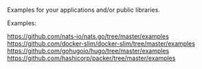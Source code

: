 Examples for your applications and/or public libraries.

Examples:

https://github.com/nats-io/nats.go/tree/master/examples
https://github.com/docker-slim/docker-slim/tree/master/examples
https://github.com/gohugoio/hugo/tree/master/examples
https://github.com/hashicorp/packer/tree/master/examples